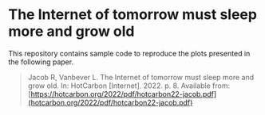 # The Internet of tomorrow must sleep more and grow old

This repository contains sample code to reproduce the plots presented in the following paper.

> Jacob R, Vanbever L. The Internet of tomorrow must sleep more and grow old. In: HotCarbon [Internet]. 2022. p. 8. Available from: [https://hotcarbon.org/2022/pdf/hotcarbon22-jacob.pdf](hotcarbon.org/2022/pdf/hotcarbon22-jacob.pdf)

